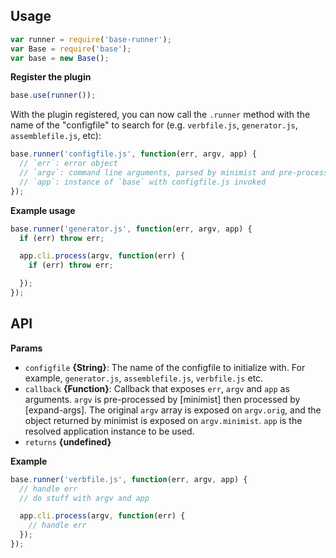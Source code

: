 ## Usage

```js
var runner = require('base-runner');
var Base = require('base');
var base = new Base();
```

**Register the plugin**

```js
base.use(runner());
```

With the plugin registered, you can now call the `.runner` method with the name of the "configfile" to search for (e.g. `verbfile.js`, `generator.js`, `assemblefile.js`, etc):

```js
base.runner('configfile.js', function(err, argv, app) {
  // `err`: error object
  // `argv`: command line arguments, parsed by minimist and pre-processed
  // `app`: instance of `base` with configfile.js invoked
});
```

**Example usage**

```js
base.runner('generator.js', function(err, argv, app) {
  if (err) throw err;

  app.cli.process(argv, function(err) {
    if (err) throw err;

  });
});
```

## API

**Params**

* `configfile` **{String}**: The name of the configfile to initialize with. For example, `generator.js`, `assemblefile.js`, `verbfile.js` etc.    
* `callback` **{Function}**: Callback that exposes `err`, `argv` and `app` as arguments. `argv` is pre-processed by [minimist] then processed by [expand-args]. The original `argv` array is exposed on `argv.orig`, and the object returned by minimist is exposed on `argv.minimist`. `app` is the resolved application instance to be used.    
* `returns` **{undefined}**  

**Example**

```js
base.runner('verbfile.js', function(err, argv, app) {
  // handle err
  // do stuff with argv and app

  app.cli.process(argv, function(err) {
    // handle err
  });
});
```

